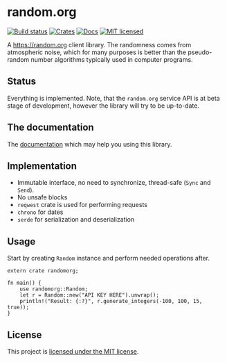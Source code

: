 # random.org
[![Build status](https://travis-ci.org/vityafx/randomorg.svg?branch=master)](https://travis-ci.org/vityafx/randomorg)
[![Crates](https://img.shields.io/crates/v/randomorg.svg)](https://crates.io/crates/randomorg)
[![Docs](https://docs.rs/randomorg/badge.svg)](https://docs.rs/randomorg)
[![MIT licensed](https://img.shields.io/badge/license-MIT-blue.svg)](./LICENSE)


A https://random.org client library. The randomness comes from atmospheric noise, which
for many purposes is better than the pseudo-random number algorithms typically used in computer
programs.

## Status
Everything is implemented. Note, that the `random.org` service API is at beta stage of development,
however the library will try to be up-to-date.

## The documentation
The [documentation](https://docs.rs/toornament) which may help you using this library.

## Implementation
- Immutable interface, no need to synchronize, thread-safe (`Sync` and `Send`).
- No unsafe blocks
- `reqwest` crate is used for performing requests
- `chrono` for dates
- `serde` for serialization and deserialization

## Usage
Start by creating `Random` instance and perform needed operations after.

```rust,no_run
extern crate randomorg;

fn main() {
    use randomorg::Random;
    let r = Random::new("API KEY HERE").unwrap();
    println!("Result: {:?}", r.generate_integers(-100, 100, 15, true));
}
```

## License

This project is
[licensed under the MIT license](https://github.com/vityafx/randomorg/blob/master/LICENSE).
